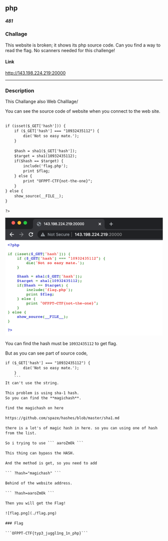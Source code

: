 ## php
##### 481
### Challage
This website is broken; it shows its php source code. Can you find a way to read the flag.
No scanners needed for this challenge!

#### Link
http://143.198.224.219:20000

---
### Description

This Challange also Web Challlage/

You can see the source code of website when you connect to the web site.

```<?php

if (isset($_GET['hash'])) {
    if ($_GET['hash'] === "10932435112") {
        die('Not so easy mate.');
    }

    $hash = sha1($_GET['hash']);
    $target = sha1(10932435112);
    if($hash == $target) {
        include('flag.php');
        print $flag;
    } else {
        print "OFPPT-CTF{not-the-one}";
    }
} else {
    show_source(__FILE__);
}

?>

```
![sourcecode.png](./sourcecode.png)

You can find the hash must be ```10932435112``` to get flag.

But as you can see part of source code,
```
if ($_GET['hash'] === "10932435112") {
        die('Not so easy mate.');
    }
    ```
It can't use the string.

This problem is using sha-1 hash.
So you can find the **magichash**.

find the magichash on here

https://github.com/spaze/hashes/blob/master/sha1.md

there is a lot's of magic hash in here. so you can using one of hash from the list.

So i trying to use ``` aaroZmOk ```

This thing can bypass the HASH.

And the method is get, so you need to add 

``` ?hash="magichash" ```

Behind of the website address.

``` ?hash=aaroZmOk ```

Then you will get the Flag!

![flag.png](./flag.png)

### Flag

```OFPPT-CTF{typ3_juggl1ng_1n_php}```



